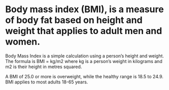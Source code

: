 
# Body mass index (BMI), is a measure of body fat based on height and weight that applies to adult men and women.
Body Mass Index is a simple calculation using a person’s height and weight. 
The formula is BMI = kg/m2 where kg is a person’s weight in kilograms and m2 is their height in metres squared.

A BMI of 25.0 or more is overweight, while the healthy range is 18.5 to 24.9. BMI applies to most adults 18-65 years.
